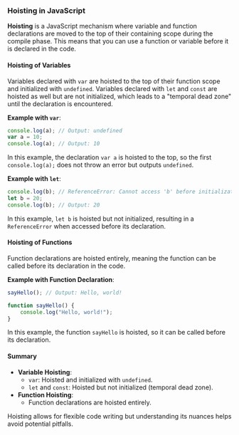 ### Hoisting in JavaScript

**Hoisting** is a JavaScript mechanism where variable and function declarations are moved to the top of their containing scope during the compile phase. This means that you can use a function or variable before it is declared in the code.

#### Hoisting of Variables

Variables declared with `var` are hoisted to the top of their function scope and initialized with `undefined`. Variables declared with `let` and `const` are hoisted as well but are not initialized, which leads to a "temporal dead zone" until the declaration is encountered.

**Example with `var`**:
```javascript
console.log(a); // Output: undefined
var a = 10;
console.log(a); // Output: 10
```

In this example, the declaration `var a` is hoisted to the top, so the first `console.log(a);` does not throw an error but outputs `undefined`.

**Example with `let`**:
```javascript
console.log(b); // ReferenceError: Cannot access 'b' before initialization
let b = 20;
console.log(b); // Output: 20
```

In this example, `let b` is hoisted but not initialized, resulting in a `ReferenceError` when accessed before its declaration.

#### Hoisting of Functions

Function declarations are hoisted entirely, meaning the function can be called before its declaration in the code.

**Example with Function Declaration**:
```javascript
sayHello(); // Output: Hello, world!

function sayHello() {
    console.log("Hello, world!");
}
```

In this example, the function `sayHello` is hoisted, so it can be called before its declaration.

#### Summary

- **Variable Hoisting**:
  - `var`: Hoisted and initialized with `undefined`.
  - `let` and `const`: Hoisted but not initialized (temporal dead zone).
- **Function Hoisting**:
  - Function declarations are hoisted entirely.

Hoisting allows for flexible code writing but understanding its nuances helps avoid potential pitfalls.

